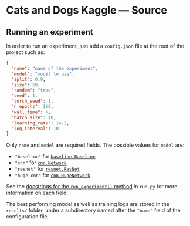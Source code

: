 # Cats and Dogs Kaggle — Source

## Running an experiment

In order to run an experiment, just add a `config.json` file at the root of the project such as:

```json
{
  "name": "name of the experiment",
  "model": "model to use",
  "split": 0.9, 
  "size": 60,
  "random": "true",
  "seed": 1,
  "torch_seed": 1,
  "n_epochs": 100,
  "wall_time": 4,
  "batch_size": 10,
  "learning_rate": 1e-2,
  "log_interval": 10
}
```

Only `name` and `model` are required fields. The possible values for `model` are:

* `"baseline"` for [`baseline.Baseline`](models/baseline.py#L5)
* `"cnn"` for [`cnn.Network`](models/cnn.py#L5)
* `"resnet"` for [`resnet.ResNet`](models/resnet.py#L46)
* `"huge-cnn"` for [`cnn.HugeNetwork`](models/cnn.py#L64)

See the [docstrings for the `run_experiment()` method](run.py#L23) in `run.py` for more information on each field.

The best performing model as well as training logs are stored in the `results/` folder, under a subdirectory named after the `"name"` field of the configuration  file.
